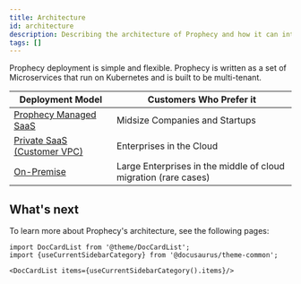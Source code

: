 ```yaml
---
title: Architecture
id: architecture
description: Describing the architecture of Prophecy and how it can integrate into your use cases
tags: []
---
```


Prophecy deployment is simple and flexible. Prophecy is written as a set of Microservices that run on Kubernetes and is
built to be multi-tenant.

| Deployment Model                                                      | Customers Who Prefer it                                         |
| --------------------------------------------------------------------- | --------------------------------------------------------------- |
| [Prophecy Managed SaaS](./deployment#public-saas)                     | Midsize Companies and Startups                                  |
| [Private SaaS (Customer VPC)](./deployment#private-saas-customer-vpc) | Enterprises in the Cloud                                        |
| [On-Premise](./deployment#on-premise-deployment)                      | Large Enterprises in the middle of cloud migration (rare cases) |

## What's next

To learn more about Prophecy's architecture, see the following pages:

```mdx-code-block
import DocCardList from '@theme/DocCardList';
import {useCurrentSidebarCategory} from '@docusaurus/theme-common';

<DocCardList items={useCurrentSidebarCategory().items}/>
```
